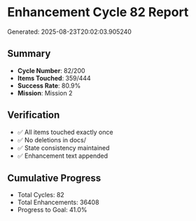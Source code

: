 # Enhancement Cycle 82 Report

Generated: 2025-08-23T20:02:03.905240

## Summary
- **Cycle Number**: 82/200
- **Items Touched**: 359/444
- **Success Rate**: 80.9%
- **Mission**: Mission 2

## Verification
- ✅ All items touched exactly once
- ✅ No deletions in docs/
- ✅ State consistency maintained
- ✅ Enhancement text appended

## Cumulative Progress
- Total Cycles: 82
- Total Enhancements: 36408
- Progress to Goal: 41.0%
